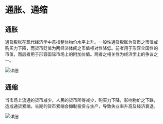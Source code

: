 # 通胀、通缩

## 通胀
通货膨胀在现代经济学中意指整体物价水平上升。一般性通货膨胀为货币之市值或购买力下降，而货币贬值为两经济体间之币值相对性降低。前者用于形容全国性的币值，而后者用于形容国际市场上的附加价值。两者之相关性为经济学上的争议之一。

![详细](https://baike.baidu.com/item/%E9%80%9A%E8%B4%A7%E7%B4%A7%E7%BC%A9/529?fromtitle=%E9%80%9A%E7%BC%A9&fromid=11223193)

## 通缩
当市场上流通的货币减少，人民的货币所得减少，购买力下降，影响物价之下跌，造成通货紧缩。长期的货币紧缩会抑制投资与生产，导致失业率升高及经济衰退。

![详细](https://baike.baidu.com/item/%E9%80%9A%E8%B4%A7%E7%B4%A7%E7%BC%A9/529)
